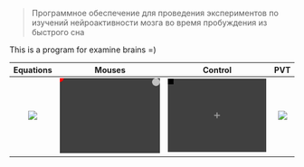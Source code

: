 > Программное обеспечение для проведения экспериментов по изучений нейроактивности мозга во время пробуждения из быстрого сна

This is a program for examine brains =)

Equations|Mouses|Control|PVT
:-:|:-:|:-:|:-:
![](media/Задачки.gif)|![](media/Mouses.svg)|![](media/Control.svg)|![](media/PVT.svg)
